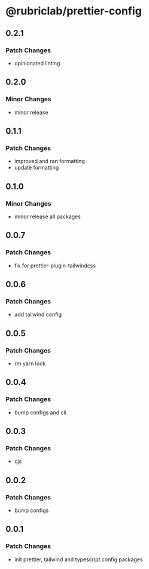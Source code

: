 # @rubriclab/prettier-config

## 0.2.1

### Patch Changes

- opinionated linting

## 0.2.0

### Minor Changes

- minor release

## 0.1.1

### Patch Changes

- improved and ran formatting
- update formatting

## 0.1.0

### Minor Changes

- minor release all packages

## 0.0.7

### Patch Changes

- fix for prettier-plugin-tailwindcss

## 0.0.6

### Patch Changes

- add tailwind config

## 0.0.5

### Patch Changes

- rm yarn lock

## 0.0.4

### Patch Changes

- bump configs and cli

## 0.0.3

### Patch Changes

- cjs

## 0.0.2

### Patch Changes

- bump configs

## 0.0.1

### Patch Changes

- init prettier, tailwind and typescript config packages

